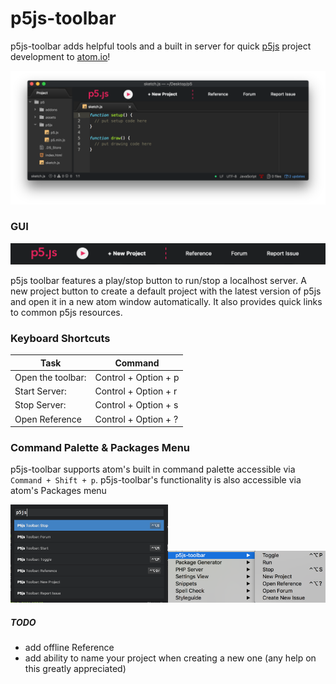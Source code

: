 # p5js-toolbar
p5js-toolbar adds helpful tools and a built in server for quick [p5js](http://p5js.org) project development to [atom.io](http://atom.io)!

<img src="readmeimages/main.png">

### GUI
<img src="readmeimages/gui.png">

p5js toolbar features a play/stop button to run/stop a localhost server. A new project button to create a default project with the latest version of p5js and open it in a new atom window automatically. It also provides quick links to common p5js resources.

### Keyboard Shortcuts
Task              | Command
------------------|----------------------
Open the toolbar: | Control + Option + p
Start Server:     | Control + Option + r
Stop Server:      | Control + Option + s
Open Reference    | Control + Option + ?


### Command Palette & Packages Menu
p5js-toolbar supports atom's built in command palette accessible via `Command + Shift + p`. p5js-toolbar's functionality is also accessible via atom's Packages menu

<img src="readmeimages/cp.png" width="50%"><img src="readmeimages/menu.png" width="50%">



##### TODO
+ add offline Reference
+ add ability to name your project when creating a new one (any help on this greatly appreciated)
